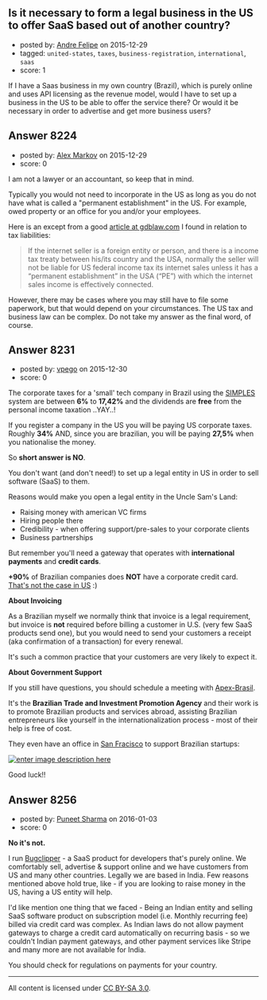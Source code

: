 ## Is it necessary to form a legal business in the US to offer SaaS based out of another country?

- posted by: [Andre Felipe](https://stackexchange.com/users/4573388/andre-felipe) on 2015-12-29
- tagged: `united-states`, `taxes`, `business-registration`, `international`, `saas`
- score: 1

If I have a Saas business in my own country (Brazil), which is purely online and uses API licensing as the revenue model, would I have to set up a business in the US to be able to offer the service there? Or would it be necessary in order to advertise and get more business users?


## Answer 8224

- posted by: [Alex Markov](https://stackexchange.com/users/1814004/alex-markov) on 2015-12-29
- score: 0

<p>I am not a lawyer or an accountant, so keep that in mind. </p>

<p>Typically you would not need to incorporate in the US as long as you do not have what is called a "permanent establishment" in the US. For example, owed property or an office for you and/or your employees.</p>

<p>Here is an except from a good <a href="http://www.gdblaw.com/images/doc/businessusa_eng.pdf" rel="nofollow">article at gdblaw.com</a> I found in relation to tax liabilities: </p>

<blockquote>
  <p>If the internet seller is a foreign entity or person, and there is a income tax treaty between his/its country and the USA, normally the seller will not be liable for US federal income tax its internet sales unless it has a “permanent establishment” in the USA (“PE”) with which the internet sales income is effectively connected. </p>
</blockquote>

<p>However, there may be cases where you may still have to file some paperwork, but that would depend on your circumstances. The US tax and business law can be complex. Do not take my answer as the final word, of course.</p>



## Answer 8231

- posted by: [vpego](https://stackexchange.com/users/7073322/vpego) on 2015-12-30
- score: 0

<p>The corporate taxes for a 'small' tech company in Brazil using the <a href="http://www8.receita.fazenda.gov.br/SimplesNacional/" rel="nofollow noreferrer">SIMPLES</a> system are between <strong>6%</strong> to <strong>17,42%</strong> and the dividends are <strong>free</strong> from the personal income taxation ..YAY..!</p>

<p>If you register a company in the US you will be paying US corporate taxes. Roughly <strong>34%</strong> AND, since you are brazilian, you will be paying <strong>27,5%</strong> when you nationalise the money.</p>

<p>So <strong>short answer is NO</strong>. </p>

<p>You don't want (and don't need!) to set up a legal entity in US in order to sell software (SaaS) to them.</p>

<p>Reasons would make you open a legal entity in the Uncle Sam's Land:</p>

<ul>
<li>Raising money with american VC firms</li>
<li>Hiring people there</li>
<li>Credibility - when offering support/pre-sales to your corporate clients</li>
<li>Business partnerships</li>
</ul>

<p>But remember you'll need a gateway that operates with <strong>international payments</strong> and <strong>credit cards</strong>. </p>

<p><strong>+90%</strong> of Brazilian companies does <strong>NOT</strong> have a corporate credit card. <a href="http://www.creditcards.com/credit-card-news/credit-card-market-share-statistics-1264.php" rel="nofollow noreferrer">That's not the case in US</a> :) </p>

<p><strong>About Invoicing</strong></p>

<p>As a Brazilian myself we normally think that invoice is a legal requirement, but invoice is <strong>not</strong> required before billing a customer in U.S. (very few SaaS products send one), but you would need to send your customers a receipt (aka confirmation of a transaction) for every renewal. </p>

<p>It's such a common practice that your customers are very likely to expect it.</p>

<p><strong>About Government Support</strong> </p>

<p>If you still have questions, you should schedule a meeting with <a href="http://www.apexbrasil.com.br/" rel="nofollow noreferrer">Apex-Brasil</a>. </p>

<p>It's the <strong>Brazilian Trade and Investment Promotion Agency</strong> and their work is to promote Brazilian products and services abroad, assisting Brazilian entrepreneurs like yourself in the internationalization process - most of their help is free of cost.</p>

<p>They even have an office in <a href="http://oglobo.globo.com/sociedade/tecnologia/agencia-do-governo-abre-escritorio-no-vale-do-silicio-para-abrigar-startups-brasileiras-9670516" rel="nofollow noreferrer">San Fracisco</a> to support Brazilian startups: </p>

<p><a href="https://i.stack.imgur.com/YZizU.jpg" rel="nofollow noreferrer"><img src="https://i.stack.imgur.com/YZizU.jpg" alt="enter image description here"></a></p>

<p>Good luck!!</p>



## Answer 8256

- posted by: [Puneet Sharma](https://stackexchange.com/users/1065361/puneet-sharma) on 2016-01-03
- score: 0

<p><strong>No it's not.</strong> </p>

<p>I run <a href="http://bugclipper.com" rel="nofollow">Bugclipper</a> - a  SaaS product for developers that's purely online. We comfortably sell, advertise &amp; support online and we have customers from US and many other countries. Legally we are based in India. Few reasons mentioned above hold true, like - if you are looking to raise money in the US, having a US entity will help. </p>

<p>I'd like mention one thing that we faced - Being an Indian entity and selling SaaS software  product on subscription model (i.e. Monthly recurring fee) billed via credit card was complex. As Indian laws do not allow payment gateways to charge a credit card automatically on recurring basis - so we couldn't Indian payment gateways, and other payment services like Stripe and many more are not available for India.</p>

<p>You should check for regulations on payments for your country.</p>




---

All content is licensed under [CC BY-SA 3.0](https://creativecommons.org/licenses/by-sa/3.0/).
